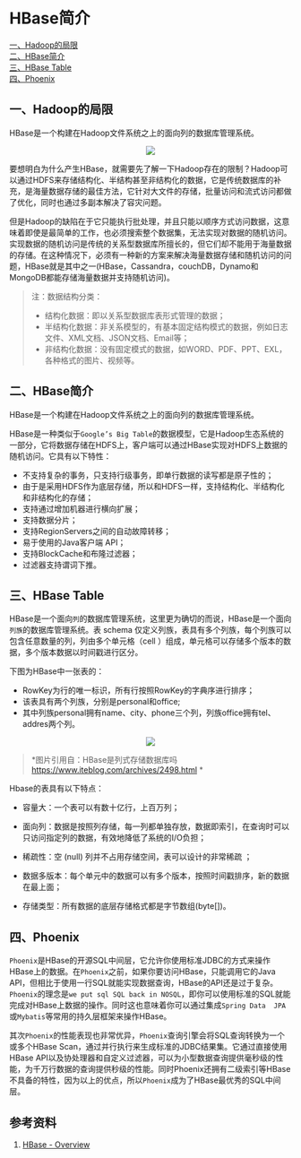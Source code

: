 # HBase简介

<nav>
<a href="#一Hadoop的局限">一、Hadoop的局限</a><br/>
<a href="#二HBase简介">二、HBase简介</a><br/>
<a href="#三HBase-Table">三、HBase Table</a><br/>
<a href="#四Phoenix">四、Phoenix</a><br/>
</nav>

## 一、Hadoop的局限

HBase是一个构建在Hadoop文件系统之上的面向列的数据库管理系统。

<div align="center"> <img  src="https://github.com/heibaiying/BigData-Notes/blob/master/pictures/hbase.jpg"/> </div>

要想明白为什么产生HBase，就需要先了解一下Hadoop存在的限制？Hadoop可以通过HDFS来存储结构化、半结构甚至非结构化的数据，它是传统数据库的补充，是海量数据存储的最佳方法，它针对大文件的存储，批量访问和流式访问都做了优化，同时也通过多副本解决了容灾问题。

但是Hadoop的缺陷在于它只能执行批处理，并且只能以顺序方式访问数据，这意味着即使是最简单的工作，也必须搜索整个数据集，无法实现对数据的随机访问。实现数据的随机访问是传统的关系型数据库所擅长的，但它们却不能用于海量数据的存储。在这种情况下，必须有一种新的方案来解决海量数据存储和随机访问的问题，HBase就是其中之一(HBase，Cassandra，couchDB，Dynamo和MongoDB都能存储海量数据并支持随机访问)。

> 注：数据结构分类：
>
> - 结构化数据：即以关系型数据库表形式管理的数据；
> - 半结构化数据：非关系模型的，有基本固定结构模式的数据，例如日志文件、XML文档、JSON文档、Email等；
> - 非结构化数据：没有固定模式的数据，如WORD、PDF、PPT、EXL，各种格式的图片、视频等。



## 二、HBase简介

HBase是一个构建在Hadoop文件系统之上的面向列的数据库管理系统。

HBase是一种类似于`Google’s Big Table`的数据模型，它是Hadoop生态系统的一部分，它将数据存储在HDFS上，客户端可以通过HBase实现对HDFS上数据的随机访问。它具有以下特性：

+ 不支持复杂的事务，只支持行级事务，即单行数据的读写都是原子性的；
+ 由于是采用HDFS作为底层存储，所以和HDFS一样，支持结构化、半结构化和非结构化的存储；
+ 支持通过增加机器进行横向扩展；
+ 支持数据分片；
+ 支持RegionServers之间的自动故障转移；
+ 易于使用的Java客户端 API；
+ 支持BlockCache和布隆过滤器；
+ 过滤器支持谓词下推。



## 三、HBase Table

HBase是一个面向`列`的数据库管理系统，这里更为确切的而说，HBase是一个面向`列族`的数据库管理系统。表 schema 仅定义列族，表具有多个列族，每个列族可以包含任意数量的列，列由多个单元格（cell ）组成，单元格可以存储多个版本的数据，多个版本数据以时间戳进行区分。

下图为HBase中一张表的：

+ RowKey为行的唯一标识，所有行按照RowKey的字典序进行排序；
+ 该表具有两个列族，分别是personal和office;
+ 其中列族personal拥有name、city、phone三个列，列族office拥有tel、addres两个列。

<div align="center"> <img  src="https://github.com/heibaiying/BigData-Notes/blob/master/pictures/HBase_table-iteblog.png"/> </div>

> *图片引用自：HBase是列式存储数据库吗 https://www.iteblog.com/archives/2498.html *

Hbase的表具有以下特点：

- 容量大：一个表可以有数十亿行，上百万列；

- 面向列：数据是按照列存储，每一列都单独存放，数据即索引，在查询时可以只访问指定列的数据，有效地降低了系统的I/O负担；

- 稀疏性：空 (null) 列并不占用存储空间，表可以设计的非常稀疏  ；	

- 数据多版本：每个单元中的数据可以有多个版本，按照时间戳排序，新的数据在最上面； 	

- 存储类型：所有数据的底层存储格式都是字节数组(byte[])。

  

## 四、Phoenix

`Phoenix`是HBase的开源SQL中间层，它允许你使用标准JDBC的方式来操作HBase上的数据。在`Phoenix`之前，如果你要访问HBase，只能调用它的Java API，但相比于使用一行SQL就能实现数据查询，HBase的API还是过于复杂。`Phoenix`的理念是`we put sql SQL back in NOSQL`，即你可以使用标准的SQL就能完成对HBase上数据的操作。同时这也意味着你可以通过集成`Spring Data  JPA`或`Mybatis`等常用的持久层框架来操作HBase。

其次`Phoenix`的性能表现也非常优异，`Phoenix`查询引擎会将SQL查询转换为一个或多个HBase Scan，通过并行执行来生成标准的JDBC结果集。它通过直接使用HBase API以及协处理器和自定义过滤器，可以为小型数据查询提供毫秒级的性能，为千万行数据的查询提供秒级的性能。同时Phoenix还拥有二级索引等HBase不具备的特性，因为以上的优点，所以`Phoenix`成为了HBase最优秀的SQL中间层。





## 参考资料

1. [HBase - Overview](https://www.tutorialspoint.com/hbase/hbase_overview.htm)



